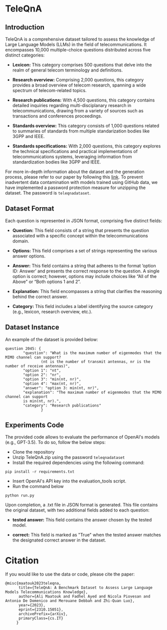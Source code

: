 # TeleQnA 

## Introduction

TeleQnA is a comprehensive dataset tailored to assess the knowledge of Large Language Models (LLMs) in the field of telecommunications. It encompasses 10,000 multiple-choice questions distributed across five distinct categories:

- **Lexicon:** This category comprises 500 questions that delve into the realm of general telecom terminology and definitions.

- **Research overview:** Comprising 2,000 questions, this category provides a broad overview of telecom research, spanning a wide spectrum of telecom-related topics.

- **Research publications:** With 4,500 questions, this category contains detailed inquiries regarding multi-disciplanary research in telecommunications, drawing from a variety of sources such as transactions and conferences proceedings.

- **Standards overview:** This category consists of 1,000 questions related to summaries of standards from multiple standarization bodies like 3GPP and IEEE.

- **Standards specifications:** With 2,000 questions, this category explores the technical specifications and practical implementations of telecommunications systems, leveraging information from standardization bodies like 3GPP and IEEE.

For more in-depth information about the dataset and the generation process, please refer to our paper by following this [link](https://arxiv.org/abs/2310.15051). To prevent inadvertent data contamination with models trained using GitHub data, we have implemented a password protection measure for unzipping the dataset. The password is ```teleqnadataset```. 

## Dataset Format

Each question is represented in JSON format, comprising five distinct fields:

- **Question:** This field consists of a string that presents the question associated with a specific concept within the telecommunications domain.

- **Options:** This field comprises a set of strings representing the various answer options.

- **Answer:** This field contains a string that adheres to the format ’option ID: Answer’ and presents the correct response to the question. A single option is correct; however, options may include choices like “All of the Above” or “Both options 1 and 2”.

- **Explanation:** This field encompasses a string that clarifies the reasoning behind the correct answer.

- **Category:** This field includes a label identifying the source category (e.g., lexicon, research overview, etc.).

## Dataset Instance 

An example of the dataset is provided below:

```
question 2045: {
		"question": "What is the maximum number of eigenmodes that the MIMO channel can support? 
                (nt is the number of transmit antennas, nr is the number of receive antennas)",
		"option 1": "nt",
		"option 2": "nr",
		"option 3": "min(nt, nr)",
		"option 4": "max(nt, nr)",
		"answer": "option 3: min(nt, nr)",
		"explanation": "The maximum number of eigenmodes that the MIMO channel can support 
		is min(nt, nr).",
		"category": "Research publications"
                } 
```


## Experiments Code

The provided code allows to evaluate the performance of OpenAI's models (e.g., GPT-3.5). To do so, follow the below steps:

- Clone the repository
- Unzip TeleQnA.zip using the password ```teleqnadataset```
- Install the required dependencies using the following command:

```pip install -r requirements.txt```

- Insert OpenAI's API key into the evaluation_tools script.
- Run the command below

```python run.py``` 

Upon completion, a .txt file in JSON format is generated. This file contains the original dataset, with two additional fields added to each question:

- **tested answer:** This field contains the answer chosen by the tested model.

- **correct:** This field is marked as "True" when the tested answer matches the designated correct answer in the dataset.

# Citation 

If you would like to use the data or code, please cite the paper:

```
@misc{maatouk2023teleqna,
      title={TeleQnA: A Benchmark Dataset to Assess Large Language Models Telecommunications Knowledge}, 
      author={Ali Maatouk and Fadhel Ayed and Nicola Piovesan and Antonio De Domenico and Merouane Debbah and Zhi-Quan Luo},
      year={2023},
      eprint={2310.15051},
      archivePrefix={arXiv},
      primaryClass={cs.IT}
     }
```